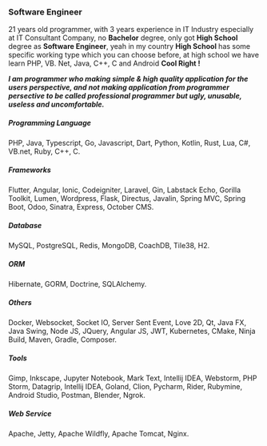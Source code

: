 ### Software Engineer

21 years old programmer, with 3 years experience in IT Industry especially at IT Consultant Company, no **Bachelor** degree, only got **High School** degree as **Software Engineer**, yeah in my country **High School** has some specific working type which you can choose before, at high school we have learn PHP, VB. Net, Java, C++, C and Android **Cool Right !**

***I am programmer who making simple & high quality application for the users perspective, and not making application from programmer persective to be called professional programmer but ugly, unusable, useless and uncomfortable.***

##### Programming Language

PHP, Java, Typescript, Go, Javascript, Dart, Python, Kotlin, Rust, Lua, C#, VB.net, Ruby, C++, C.

##### Frameworks

Flutter, Angular, Ionic, Codeigniter, Laravel, Gin, Labstack Echo, Gorilla Toolkit, Lumen, Wordpress, Flask, Directus, Javalin, Spring MVC, Spring Boot, Odoo, Sinatra, Express, October CMS.

##### Database

MySQL, PostgreSQL, Redis, MongoDB, CoachDB, Tile38, H2.

##### ORM

Hibernate, GORM, Doctrine, SQLAlchemy.

##### Others

Docker, Websocket, Socket IO, Server Sent Event, Love 2D, Qt, Java FX, Java Swing, Node JS, JQuery, Angular JS, JWT, Kubernetes, CMake, Ninja Build, Maven, Gradle, Composer.

##### Tools

Gimp, Inkscape, Jupyter Notebook, Mark Text, Intellij IDEA, Webstorm, PHP Storm, Datagrip, Intellij IDEA, Goland, Clion, Pycharm, Rider, Rubymine, Android Studio, Postman, Blender, Ngrok.

##### Web Service

Apache, Jetty, Apache Wildfly, Apache Tomcat, Nginx.
